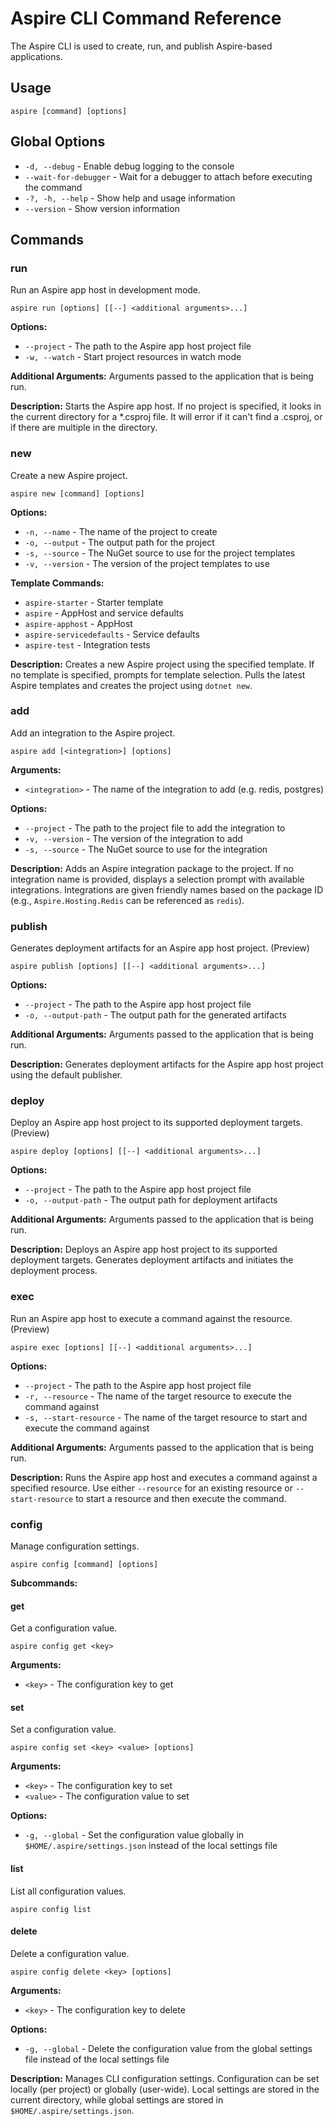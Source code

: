 # Aspire CLI Command Reference

The Aspire CLI is used to create, run, and publish Aspire-based applications.

## Usage

```
aspire [command] [options]
```

## Global Options

- `-d, --debug` - Enable debug logging to the console
- `--wait-for-debugger` - Wait for a debugger to attach before executing the command
- `-?, -h, --help` - Show help and usage information
- `--version` - Show version information

## Commands

### run

Run an Aspire app host in development mode.

```cli
aspire run [options] [[--] <additional arguments>...]
```

**Options:**
- `--project` - The path to the Aspire app host project file
- `-w, --watch` - Start project resources in watch mode

**Additional Arguments:**
Arguments passed to the application that is being run.

**Description:**
Starts the Aspire app host. If no project is specified, it looks in the current directory for a *.csproj file. It will error if it can't find a .csproj, or if there are multiple in the directory.

### new

Create a new Aspire project.

```cli
aspire new [command] [options]
```

**Options:**
- `-n, --name` - The name of the project to create
- `-o, --output` - The output path for the project
- `-s, --source` - The NuGet source to use for the project templates
- `-v, --version` - The version of the project templates to use

**Template Commands:**
- `aspire-starter` - Starter template
- `aspire` - AppHost and service defaults
- `aspire-apphost` - AppHost
- `aspire-servicedefaults` - Service defaults
- `aspire-test` - Integration tests

**Description:**
Creates a new Aspire project using the specified template. If no template is specified, prompts for template selection. Pulls the latest Aspire templates and creates the project using `dotnet new`.

### add

Add an integration to the Aspire project.

```cli
aspire add [<integration>] [options]
```

**Arguments:**
- `<integration>` - The name of the integration to add (e.g. redis, postgres)

**Options:**
- `--project` - The path to the project file to add the integration to
- `-v, --version` - The version of the integration to add
- `-s, --source` - The NuGet source to use for the integration

**Description:**
Adds an Aspire integration package to the project. If no integration name is provided, displays a selection prompt with available integrations. Integrations are given friendly names based on the package ID (e.g., `Aspire.Hosting.Redis` can be referenced as `redis`).

### publish

Generates deployment artifacts for an Aspire app host project. (Preview)

```cli
aspire publish [options] [[--] <additional arguments>...]
```

**Options:**
- `--project` - The path to the Aspire app host project file
- `-o, --output-path` - The output path for the generated artifacts

**Additional Arguments:**
Arguments passed to the application that is being run.

**Description:**
Generates deployment artifacts for the Aspire app host project using the default publisher.

### deploy

Deploy an Aspire app host project to its supported deployment targets. (Preview)

```cli
aspire deploy [options] [[--] <additional arguments>...]
```

**Options:**
- `--project` - The path to the Aspire app host project file
- `-o, --output-path` - The output path for deployment artifacts

**Additional Arguments:**
Arguments passed to the application that is being run.

**Description:**
Deploys an Aspire app host project to its supported deployment targets. Generates deployment artifacts and initiates the deployment process.

### exec

Run an Aspire app host to execute a command against the resource. (Preview)

```cli
aspire exec [options] [[--] <additional arguments>...]
```

**Options:**
- `--project` - The path to the Aspire app host project file
- `-r, --resource` - The name of the target resource to execute the command against
- `-s, --start-resource` - The name of the target resource to start and execute the command against

**Additional Arguments:**
Arguments passed to the application that is being run.

**Description:**
Runs the Aspire app host and executes a command against a specified resource. Use either `--resource` for an existing resource or `--start-resource` to start a resource and then execute the command.

### config

Manage configuration settings.

```cli
aspire config [command] [options]
```

**Subcommands:**

#### get
Get a configuration value.

```cli
aspire config get <key>
```

**Arguments:**
- `<key>` - The configuration key to get

#### set
Set a configuration value.

```cli
aspire config set <key> <value> [options]
```

**Arguments:**
- `<key>` - The configuration key to set
- `<value>` - The configuration value to set

**Options:**
- `-g, --global` - Set the configuration value globally in `$HOME/.aspire/settings.json` instead of the local settings file

#### list
List all configuration values.

```cli
aspire config list
```

#### delete
Delete a configuration value.

```cli
aspire config delete <key> [options]
```

**Arguments:**
- `<key>` - The configuration key to delete

**Options:**
- `-g, --global` - Delete the configuration value from the global settings file instead of the local settings file

**Description:**
Manages CLI configuration settings. Configuration can be set locally (per project) or globally (user-wide). Local settings are stored in the current directory, while global settings are stored in `$HOME/.aspire/settings.json`.